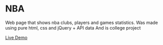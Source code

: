 # NBA
Web page that shows nba clubs, players and games statistics.
Was made using pure html, css and jQuery + API data
And is college project

[Live Demo](https://boring-stonebraker-2e44f5.netlify.com/)

